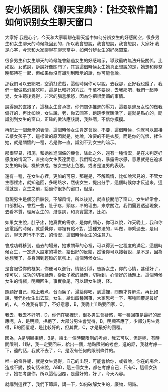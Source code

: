 # 安小妖团队《聊天宝典》：【社交软件篇】如何识别女生聊天窗口

大家好 我是心宇，今天和大家聊聊在聊天當中如何分辨女生的好感闖空，很多男生和女生聊天的時候能回到的，所以我會想說，我會想說，我會想說，大家好 我是心宇，今天和大家聊聊在聊天當中，如何分辨女生的好感闖空。

很多男生和女生聊天的時候能會錯過女生的好感暗示，導致最終無法升級關係，比如說，女孩說，訴說好像關門了，其實這個時候女生她真正想說的是，她想和你整晚都待在一起，但如果你沒有識別到暗示的話，你可能會說。

那我們可以去網吧，空消打遊戲，這個時候你可以說，去我那，正好我也餓了，我們一起做點消業吃吧，這是比較好的方式，千萬不要說，去我那吧，我們一起睡覺，女生聽後覺得，非常的腦羞承怒，因為你把很愛媚的事情。

說得過於直接了，這樣女生會承擔，你們關係推進的壓力，這要是違反女性的做我偏好的，再比如說，女生說，老，你去回答，跑跑步就暖活了，這就是點心的，問識別到女生的窗口，正確的做法應該說，我熱啊，不信你摸摸。

再配上一個漸漸的表情，這個時候女生肯定會說，不要，這個時候，你就可以直接去樓女孩子了，這樣做的原因就是，她說，冷要的不是衣服，而是你的光懷，揉住她，就是關懷的一種，若是你一直，識別不到女生的暗示。

那很容易，措施，和她推進關係的機會，除此之外，還有一種情況，是在未判定好感度的情況下，直接向女生表達愛意，我們稱之為，暴露需求感，意思就是在追求女生的時候，機於求成，被女生貼上色狼，或者是渣男的表現。

還有一種，在女生心裡，更加的可惡，那邊是，不解風情，比如說常見的，不管女生哪裡疼，就知道回，多喝熱水，然後女生，提出分手，這個時候你才反過來，這種就是，女生之前，給過你很多的窗口，但是。

發現男生是個羽目腦袋，不解風情，所以後期，就直接關閉了窗口，女生經常會，口部對心，會找一些，肚子疼，頭疼，冷的理由，來求關注，我們需要透過現象，去看本質，理解女生的，潛臺詞，和真實需求，比如。

如果女生說，肚子疼，她真實的需求，是你的關心，你可以說，昨天晚上，我和你通電話的時候，就感覺你，哪裡有點不對，這種方法的，叫做，聯繫過去，是用於，聊天進行不下去，的情況，這個時候女生的注意力。

會成功轉移到，過去的場景，她求關華的心裡，可以得到一定程度的滿足，這個時候女生，一定進入設定的場景，給出好的反饋，然後你可以接著說，是不是，因為她想我了，長身回到輕鬆的氣氛上，這個時候女生。

是會服從你的框架，你便可以進行，情緒引導，告訴女生，你的心情，甚僅好了，便可以，成功的切換話題，從肚子騰的話題，切換到，心情好的話題上，這個時候女生的情緒，明顯回生，事實收尾，可以跟女生說，怪。

照顧好自己，晚上我煮，音而廉子，湯給你喝，到這裡，問題才算解決，再比如說，我們約女生出去玩，女生，給出四種回覆，大家思考一下，哪種回覆是最好的，A，今晚我有事了，不好意思，B，我晚上11點要回家，C。

我去，我去不好吧，D，你們在哪裡玩，很多男生會疑惑，哪一種回覆是最好的反應呢，A，是明顯，拒絕了，大部分男生會覺得，B，明顯答應了，少部分男生覺得，B的回覆呢，是比較好的，但其實，C，才是最好的回覆。

因為，A是明顯拒絕，B是，給出一個時間限制的考慮，我去可以，但是呢，有時間限制，11點，我一定要回來，給出一個，地點限制的考慮，進的話，我就考慮一下，遠的話，我就不去了，C，是沒有任何的限制條件的。

唯一的條件呢，就是女生覺得，自己的出現，可能會給你，或者說，你在的場合，造成不變，換句話來說，ABD，這三個女生，都在考慮自己，只有C，這個女孩子，她在考慮你，所以這個回覆，是最好的，好了，今天內容。

就講到這裡了，我們下節課，講一下，如何破解女生的，廢物，詞詩。